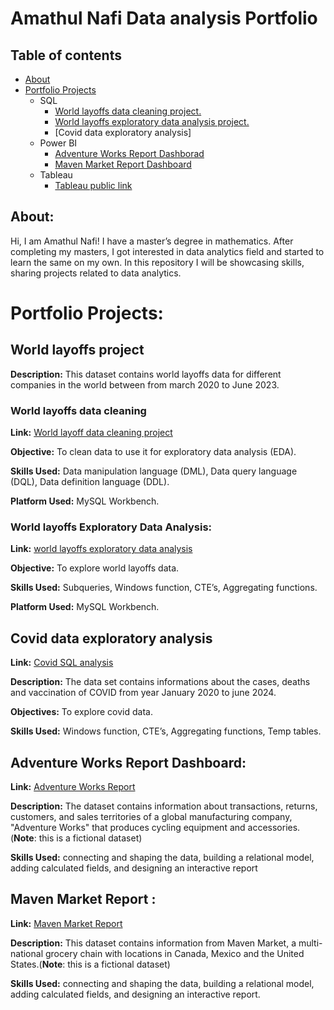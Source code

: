 # Amathul Nafi Data analysis Portfolio 
## Table of contents
 - [About](https://github.com/NafzzSkillExpressingSpace/Data-Analytics-Portfolio-projects/blob/main/README.md#about)
 - [Portfolio Projects](https://github.com/NafzzSkillExpressingSpace/Data-Analytics-Portfolio-projects/blob/main/README.md#portfolio-projects)
      - SQL
           - [World layoffs data cleaning project.](https://github.com/NafzzSkillExpressingSpace/Data-Analytics-Portfolio-projects/blob/main/README.md#world-layoffs-data-cleaning)
           - [World layoffs exploratory data analysis project.](https://github.com/NafzzSkillExpressingSpace/Data-Analytics-Portfolio-projects/blob/main/README.md#world-layoffs-exploratory-data-analysis)
           - [Covid data exploratory analysis]
      - Power BI
           - [Adventure Works Report Dashborad](https://github.com/NafzzSkillExpressingSpace/Data-Analytics-Portfolio-projects/blob/main/README.md#adventure-works-report-dashboard)
           - [Maven Market Report Dashboard](https://github.com/NafzzSkillExpressingSpace/Data-Analytics-Portfolio-projects/blob/main/README.md#maven-market-report-)
      - Tableau
           - [Tableau public link](https://public.tableau.com/app/profile/amathul.nafi/vizzes)

## About:

Hi, I am Amathul Nafi! I have a master’s degree in mathematics. After completing my masters, I got interested in data analytics field and started to learn the same on my own. In this repository I will be showcasing skills, sharing projects related to data analytics.

# Portfolio Projects:

## World layoffs project

**Description:** This dataset contains world layoffs data for different companies in the world between from march 2020 to June 2023.

### World layoffs data cleaning

**Link:** [World layoff data cleaning project](https://github.com/NafzzSkillExpressingSpace/Data-Analytics-Portfolio-projects/blob/main/world_layoffs_data_Cleaning.sql)

**Objective:** To clean data to use it for exploratory data analysis (EDA).

**Skills Used:** Data manipulation language (DML), Data query language (DQL), Data definition language (DDL).

**Platform Used:** MySQL Workbench.

### World layoffs Exploratory Data Analysis:

**Link:** [world layoffs exploratory data analysis](https://github.com/NafzzSkillExpressingSpace/Data-Analytics-Portfolio-projects/blob/main/world_layoffs_exp_DA.sql)

**Objective:** To explore world layoffs data.

**Skills Used:**  Subqueries, Windows function, CTE’s, Aggregating functions. 

**Platform Used:** MySQL Workbench.

## Covid data exploratory analysis

**Link:** [Covid SQL analysis](https://github.com/NafzzSkillExpressingSpace/Data-Analytics-Portfolio-projects/blob/main/CovidEDA_sql.sql)

**Description:** The data set contains informations about the cases, deaths and vaccination of COVID from year January 2020 to june 2024.

**Objectives:** To explore covid data.

**Skills Used:**  Windows function, CTE’s, Aggregating functions, Temp tables.

## Adventure Works Report Dashboard:

**Link:** [Adventure Works Report](https://github.com/NafzzSkillExpressingSpace/Data-Analytics-Portfolio-projects/blob/main/Adventure%20works%20report.pdf)

**Description:** The dataset contains information about transactions, returns, customers, and sales territories of a global manufacturing company, "Adventure Works" that produces cycling equipment and accessories.
(**Note**: this is a fictional dataset)

**Skills Used:**  connecting and shaping the data, building a relational model, adding calculated fields, and designing an interactive report

## Maven Market Report :

**Link:** [Maven Market Report](https://github.com/NafzzSkillExpressingSpace/Data-Analytics-Portfolio-projects/blob/main/Maven_project.pdf)

**Description:** This dataset contains information from Maven Market, a multi-national grocery chain with locations in Canada, Mexico and the United States.(**Note**: this is a fictional dataset)

**Skills Used:**  connecting and shaping the data, building a relational model, adding calculated fields, and designing an interactive report.


